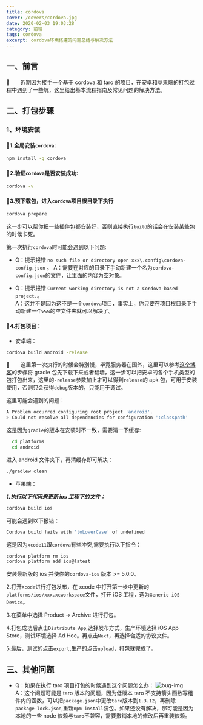 ```yaml
---
title: cordova
cover: /covers/cordova.jpg
date: 2020-02-03 19:03:28
category: 前端
tags: cordova
excerpt: cordova环境搭建的问题总结与解决方法
---
```


## 一、前言

&emsp;&emsp;近期因为接手一个基于 cordova 和 taro 的项目，在安卓和苹果端的打包过程中遇到了一些坑，这里给出基本流程指南及常见问题的解决方法。

## 二、打包步骤

### 1、环境安装

#### 1.全局安装`cordova`:

```bash
npm install -g cordova
```

#### 2.验证`cordova`是否安装成功:

```bash
cordova -v
```

#### 3.预下载包，进入`cordova`项目根目录下执行

```bash
cordova prepare
```

这一步可以帮你把一些插件包都安装好，否则直接执行`build`的话会在安装某些包的时候卡死。

第一次执行`cordova`时可能会遇到以下问题:

- Q：提示报错 `no such file or directory open xxx\.config\cordova-config.json` 。
  A：需要在对应的目录下手动新建一个名为`cordova-config.json`的文件，让里面的内容为空对象。

- Q：提示报错 `Current working directory is not a Cordova-based project.`。  
   A：这并不是因为这不是一个`cordova`项目，事实上，你只要在项目根目录下手动新建一个`www`的空文件夹就可以解决了。

#### 4.打包项目：

- 安卓端：

```bash
cordova build android -release
```

&emsp;&emsp;这里第一次执行的时候会特别慢，毕竟服务器在国外，这里可以参考<a href="https://blog.csdn.net/yanzisu_congcong/article/details/78020056?utm_source=blogxgwz2">这个博客</a>的步骤将 gradle 包先下载下来或者翻墙，这一步可以把安卓的各个手机类型的包打包出来，这里的`-release`参数加上才可以得到`release`的 apk 包，可用于安装使用，否则只会获得`debug`版本的，只能用于调试。

这里可能会遇到的问题：

```bash
A Problem occurred configuring root project 'android'.
> Could not resolve all dependencies for configuration ':classpath'
```

这是因为`gradle`的版本在安装时不一致，需要清一下缓存:

```bash
  cd platforms
  cd android
```

进入 android 文件夹下，再清缓存即可解决：

```bash
./gradlew clean
```

- 苹果端：

**_1.执行以下代码来更新 ios 工程下的文件：_**

```bash
cordova build ios
```

可能会遇到以下报错：

```bash
Cordova build fails with 'toLowerCase' of undefined
```

这是因为`xcode11`跟`cordova`有些冲突,需要执行以下指令：

```bash
cordova platform rm ios
cordova platform add ios@latest
```

安装最新版的 ios 并使你的`cordova-ios` 版本 >= 5.0.0。

2.打开`Xcode`进行打包发布，在 xcode 中打开第一步中更新的`platforms/ios/xxx.xcworkspace`文件，打开 iOS 工程，选为`Generic iOS Device`。

3.在菜单中选择 Product -> Archive 进行打包。

4.打包成功后点击`Distribute App`,选择发布方式，生产环境选择 iOS App Store，测试环境选择 Ad Hoc。再点击`Next`，再选择合适的协议文件。

5.最后，测试的点击`export`,生产的点击`upload`，打包就完成了。

## 三、其他问题

- Q：如果在执行 taro 项目打包的时候遇到这个问题怎么办：
  ![bug-img](/images/posts/cordova/taro-bug.jpg)  
  A：这个问题可能是 taro 版本的问题，因为低版本 taro 不支持箭头函数写组件内的函数，可以把`package.json`中更改`taro`版本到`1.3.12`，再删除`package-lock.json`,重新`npm install`装包。如果还没有解决，那可能是因为本地的一些 node 依赖与`taro`不兼容，需要撤销本地的修改后再重装依赖。
